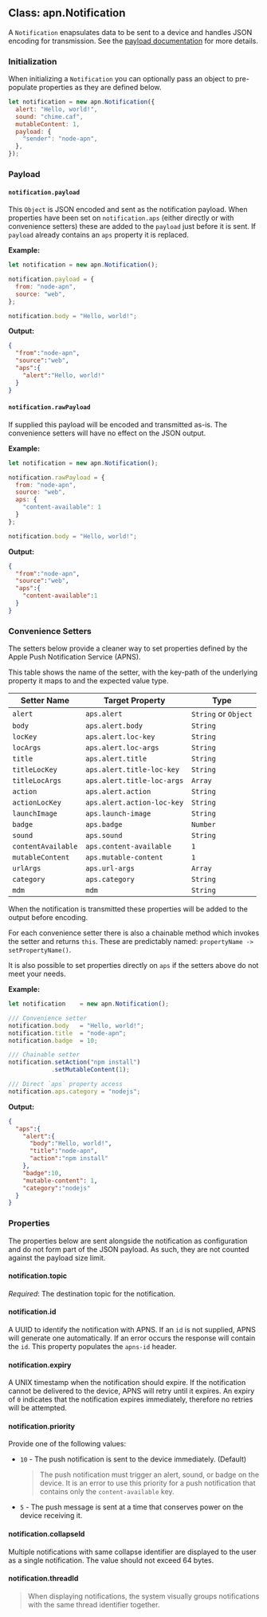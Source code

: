 ## Class: apn.Notification

A `Notification` enapsulates data to be sent to a device and handles JSON encoding for transmission. See the [payload documentation][pl] for more details.

### Initialization

When initializing a `Notification` you can optionally pass an object to pre-populate properties as they are defined below.

```javascript
let notification = new apn.Notification({
  alert: "Hello, world!",
  sound: "chime.caf",
  mutableContent: 1,
  payload: {
    "sender": "node-apn",
  },
});
```

### Payload

#### `notification.payload`

This `Object` is JSON encoded and sent as the notification payload. When properties have been set on `notification.aps` (either directly or with convenience setters) these are added to the `payload` just before it is sent. If `payload` already contains an `aps` property it is replaced.

**Example:**

```javascript
let notification = new apn.Notification();

notification.payload = {
  from: "node-apn",
  source: "web",
};

notification.body = "Hello, world!";
```

**Output:**

```json
{
  "from":"node-apn",
  "source":"web",
  "aps":{
    "alert":"Hello, world!"
  }
}
```

#### `notification.rawPayload`

If supplied this payload will be encoded and transmitted as-is. The convenience setters will have no effect on the JSON output.

**Example:**

```javascript
let notification = new apn.Notification();

notification.rawPayload = {
  from: "node-apn",
  source: "web",
  aps: {
    "content-available": 1
  }
};

notification.body = "Hello, world!";
```

**Output:**

```json
{
  "from":"node-apn",
  "source":"web",
  "aps":{
    "content-available":1
  }
}
```

### Convenience Setters

The setters below provide a cleaner way to set properties defined by the Apple Push Notification Service (APNS).

This table shows the name of the setter, with the key-path of the underlying property it maps to and the expected value type.

| Setter Name         | Target Property             | Type                |
|---------------------|-----------------------------|---------------------|
| `alert`             | `aps.alert`                 | `String` or `Object`|
| `body`              | `aps.alert.body`            | `String`            |
| `locKey`            | `aps.alert.loc-key`         | `String`            |
| `locArgs`           | `aps.alert.loc-args`        | `String`            |
| `title`             | `aps.alert.title`           | `String`            |
| `titleLocKey`       | `aps.alert.title-loc-key`   | `String`            |
| `titleLocArgs`      | `aps.alert.title-loc-args`  | `Array`             |
| `action`            | `aps.alert.action`          | `String`            |
| `actionLocKey`      | `aps.alert.action-loc-key`  | `String`            |
| `launchImage`       | `aps.launch-image`          | `String`            |
| `badge`             | `aps.badge`                 | `Number`            |
| `sound`             | `aps.sound`                 | `String`            |
| `contentAvailable`  | `aps.content-available`     | `1`                 |
| `mutableContent`    | `aps.mutable-content`       | `1`                 |
| `urlArgs`           | `aps.url-args`              | `Array`             |
| `category`          | `aps.category`              | `String`            |
| `mdm`               | `mdm`                       | `String`            |

When the notification is transmitted these properties will be added to the output before encoding.

For each convenience setter there is also a chainable method which invokes the setter and returns `this`. These are predictably named: `propertyName -> setPropertyName()`.

It is also possible to set properties directly on `aps` if the setters above do not meet your needs.

**Example:**
```javascript
let notification    = new apn.Notification();

/// Convenience setter
notification.body   = "Hello, world!";
notification.title  = "node-apn";
notification.badge  = 10;

/// Chainable setter
notification.setAction("npm install")
            .setMutableContent(1);

/// Direct `aps` property access
notification.aps.category = "nodejs";
```

**Output:**

```json
{
  "aps":{
    "alert":{
      "body":"Hello, world!",
      "title":"node-apn",
      "action":"npm install"
    },
    "badge":10,
    "mutable-content": 1,
    "category":"nodejs"
  }
}
```

### Properties

The properties below are sent alongside the notification as configuration and do not form part of the JSON payload. As such, they are not counted against the payload size limit.

#### notification.topic

_Required_: The destination topic for the notification.

#### notification.id

A UUID to identify the notification with APNS. If an `id` is not supplied, APNS will generate one automatically. If an error occurs the response will contain the `id`. This property populates the `apns-id` header.

#### notification.expiry

A UNIX timestamp when the notification should expire. If the notification cannot be delivered to the device, APNS will retry until it expires. An expiry of `0` indicates that the notification expires immediately, therefore no retries will be attempted.

#### notification.priority

Provide one of the following values:

  * `10` - The push notification is sent to the device immediately. (Default)
    > The push notification must trigger an alert, sound, or badge on the device. It is an error to use this priority for a push notification that contains only the `content-available` key.
  * `5` - The push message is sent at a time that conserves power on the device receiving it.


#### notification.collapseId

Multiple notifications with same collapse identifier are displayed to the user as a single notification. The value should not exceed 64 bytes.

#### notification.threadId

> When displaying notifications, the system visually groups notifications with the same thread identifier together.

[pl]:https://developer.apple.com/library/ios/documentation/NetworkingInternet/Conceptual/RemoteNotificationsPG/Chapters/TheNotificationPayload.html "Local and Push Notification Programming Guide: Apple Push Notification Service"
